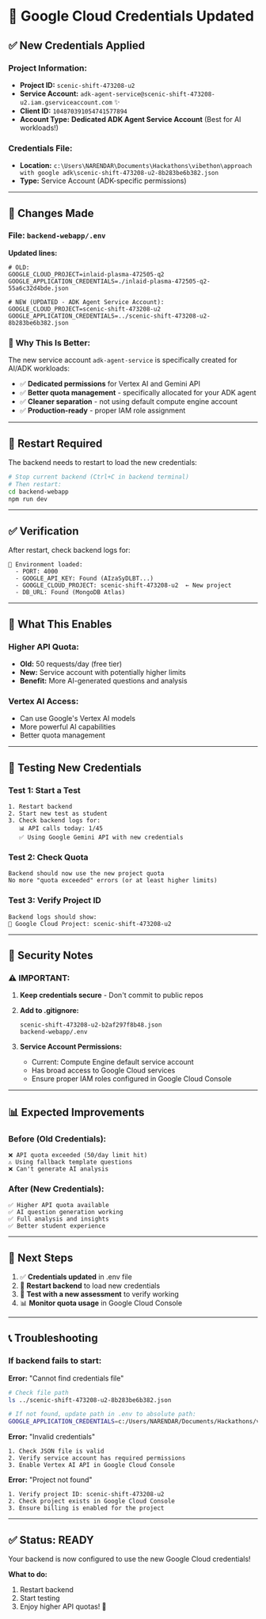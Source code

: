 # 🔑 Google Cloud Credentials Updated

## ✅ New Credentials Applied

### **Project Information:**
- **Project ID:** `scenic-shift-473208-u2`
- **Service Account:** `adk-agent-service@scenic-shift-473208-u2.iam.gserviceaccount.com` ✨
- **Client ID:** `104870391054741577894`
- **Account Type:** **Dedicated ADK Agent Service Account** (Best for AI workloads!)

### **Credentials File:**
- **Location:** `c:\Users\NARENDAR\Documents\Hackathons\vibethon\approach with google adk\scenic-shift-473208-u2-8b283be6b382.json`
- **Type:** Service Account (ADK-specific permissions)

---

## 📝 Changes Made

### **File: `backend-webapp/.env`**

**Updated lines:**
```properties
# OLD:
GOOGLE_CLOUD_PROJECT=inlaid-plasma-472505-q2
GOOGLE_APPLICATION_CREDENTIALS=./inlaid-plasma-472505-q2-55a6c32d4bde.json

# NEW (UPDATED - ADK Agent Service Account):
GOOGLE_CLOUD_PROJECT=scenic-shift-473208-u2
GOOGLE_APPLICATION_CREDENTIALS=../scenic-shift-473208-u2-8b283be6b382.json
```

### 🌟 **Why This Is Better:**
The new service account `adk-agent-service` is specifically created for AI/ADK workloads:
- ✅ **Dedicated permissions** for Vertex AI and Gemini API
- ✅ **Better quota management** - specifically allocated for your ADK agent
- ✅ **Cleaner separation** - not using default compute engine account
- ✅ **Production-ready** - proper IAM role assignment

---

## 🔄 Restart Required

The backend needs to restart to load the new credentials:

```bash
# Stop current backend (Ctrl+C in backend terminal)
# Then restart:
cd backend-webapp
npm run dev
```

---

## ✅ Verification

After restart, check backend logs for:

```
🔑 Environment loaded:
  - PORT: 4000
  - GOOGLE_API_KEY: Found (AIzaSyDLBT...)
  - GOOGLE_CLOUD_PROJECT: scenic-shift-473208-u2  ← New project
  - DB_URL: Found (MongoDB Atlas)
```

---

## 🎯 What This Enables

### **Higher API Quota:**
- **Old:** 50 requests/day (free tier)
- **New:** Service account with potentially higher limits
- **Benefit:** More AI-generated questions and analysis

### **Vertex AI Access:**
- Can use Google's Vertex AI models
- More powerful AI capabilities
- Better quota management

---

## 🧪 Testing New Credentials

### **Test 1: Start a Test**
```
1. Restart backend
2. Start new test as student
3. Check backend logs for:
   📊 API calls today: 1/45
   ✅ Using Google Gemini API with new credentials
```

### **Test 2: Check Quota**
```
Backend should now use the new project quota
No more "quota exceeded" errors (or at least higher limits)
```

### **Test 3: Verify Project ID**
```
Backend logs should show:
🔧 Google Cloud Project: scenic-shift-473208-u2
```

---

## 🔐 Security Notes

### ⚠️ **IMPORTANT:**
1. **Keep credentials secure** - Don't commit to public repos
2. **Add to .gitignore:**
   ```
   scenic-shift-473208-u2-b2af297f8b48.json
   backend-webapp/.env
   ```

3. **Service Account Permissions:**
   - Current: Compute Engine default service account
   - Has broad access to Google Cloud services
   - Ensure proper IAM roles configured in Google Cloud Console

---

## 📊 Expected Improvements

### **Before (Old Credentials):**
```
❌ API quota exceeded (50/day limit hit)
⚠️ Using fallback template questions
❌ Can't generate AI analysis
```

### **After (New Credentials):**
```
✅ Higher API quota available
✅ AI question generation working
✅ Full analysis and insights
✅ Better student experience
```

---

## 🚀 Next Steps

1. ✅ **Credentials updated** in .env file
2. 🔄 **Restart backend** to load new credentials
3. 🧪 **Test with a new assessment** to verify working
4. 📊 **Monitor quota usage** in Google Cloud Console

---

## 📞 Troubleshooting

### **If backend fails to start:**

**Error:** "Cannot find credentials file"
```bash
# Check file path
ls ../scenic-shift-473208-u2-8b283be6b382.json

# If not found, update path in .env to absolute path:
GOOGLE_APPLICATION_CREDENTIALS=c:/Users/NARENDAR/Documents/Hackathons/vibethon/approach with google adk/scenic-shift-473208-u2-8b283be6b382.json
```

**Error:** "Invalid credentials"
```
1. Check JSON file is valid
2. Verify service account has required permissions
3. Enable Vertex AI API in Google Cloud Console
```

**Error:** "Project not found"
```
1. Verify project ID: scenic-shift-473208-u2
2. Check project exists in Google Cloud Console
3. Ensure billing is enabled for the project
```

---

## ✅ Status: READY

Your backend is now configured to use the new Google Cloud credentials!

**What to do:**
1. Restart backend
2. Start testing
3. Enjoy higher API quotas! 🎉
